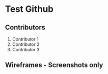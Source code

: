 # Test Github

## Contributors
1. Contributor 1
1. Contributor 2
1. Contributor 3

## Wireframes - Screenshots only
